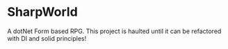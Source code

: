 # SharpWorld
A dotNet Form based RPG.
This project is haulted until it can be refactored with DI and solid principles!
